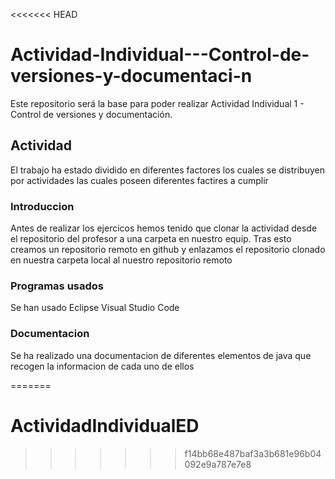 <<<<<<< HEAD
# Actividad-Individual---Control-de-versiones-y-documentaci-n
Este repositorio será la base para poder realizar Actividad Individual 1 - Control de versiones y documentación.






## Actividad
El trabajo ha estado dividido en diferentes factores los cuales se distribuyen por actividades las cuales poseen diferentes factires a cumplir

### Introduccion
Antes de realizar los ejercicos hemos tenido que clonar la actividad desde el repositorio del profesor a una carpeta en nuestro equip. Tras esto creamos un repositorio remoto en github y enlazamos el repositorio clonado en nuestra carpeta local al nuestro repositorio remoto 


### Programas usados
Se han usado Eclipse
Visual Studio Code


### Documentacion
Se ha realizado una documentacion de diferentes elementos de java que recogen la informacion de cada uno de ellos

=======

# ActividadIndividualED
>>>>>>> f14bb68e487baf3a3b681e96b04092e9a787e7e8
